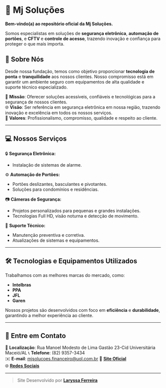 # 📡 Mj Soluções

**Bem-vindo(a) ao repositório oficial da Mj Soluções.**  

Somos especialistas em soluções de **segurança eletrônica**, **automação de portões**, e **CFTV** e **controle de acesso**, trazendo inovação e confiança para proteger o que mais importa. 

## 🌟 Sobre Nós

Desde nossa fundação, temos como objetivo proporcionar **tecnologia de ponta** e **tranquilidade** aos nossos clientes. Nosso compromisso está em garantir um ambiente seguro com equipamentos de alta qualidade e suporte técnico especializado.  

🎯 **Missão**: Oferecer soluções acessíveis, confiáveis e tecnológicas para a segurança de nossos clientes.  
🌐 **Visão**: Ser referência em segurança eletrônica em nossa região, trazendo inovação e excelência em todos os nossos serviços.  
💼 **Valores**: Profissionalismo, compromisso, qualidade e respeito ao cliente.

---

## 💻 Nossos Serviços

🔒 **Segurança Eletrônica:**  
- Instalação de sistemas de alarme.  

⚙️ **Automação de Portões:**  
- Portões deslizantes, basculantes e pivotantes.  
- Soluções para condomínios e residências.  

📷 **Câmeras de Segurança:**  
- Projetos personalizados para pequenas e grandes instalações.  
- Tecnologias Full HD, visão noturna e detecção de movimento.  

🔧 **Suporte Técnico:**  
- Manutenção preventiva e corretiva.  
- Atualizações de sistemas e equipamentos.

---

## 🛠 Tecnologias e Equipamentos Utilizados

Trabalhamos com as melhores marcas do mercado, como:  
- **Intelbras**  
- **PPA**   
- **JFL**
- **Garen**

Nossos projetos são desenvolvidos com foco em **eficiência** e **durabilidade**, garantindo a melhor experiência ao cliente.

---

## 📩 Entre em Contato

📍 **Localização**: Rua Manoel Modesto de Lima Gastão 23-Cid Universitária Maceió/AL
📞 **Telefone**: (82) 9357-3434  
✉️ **E-mail**:   [mjsolucoes.financeiro@uol.com.br](mailto:mjsolucoes.financeiro@uol.com.br)
🔗 [**Site Oficial**](https://mjsolucoes.github.io/site-empresa/)  
🌐 [**Redes Sociais**](https://www.instagram.com/mjsolucoes_/)

---

> Site Desenvolvido por **[Laryssa Ferreira](https://github.com/LaryssaHtml)**
